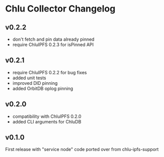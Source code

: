 # Chlu Collector Changelog

## v0.2.2

- don't fetch and pin data already pinned
- require ChluIPFS 0.2.3 for isPinned API

## v0.2.1

- require ChluIPFS 0.2.2 for bug fixes
- added unit tests
- improved DID pinning
- added OrbitDB oplog pinning

## v0.2.0

- compatibility with ChluIPFS 0.2.0
- added CLI arguments for ChluDB

## v0.1.0

First release with "service node" code ported over from chlu-ipfs-support